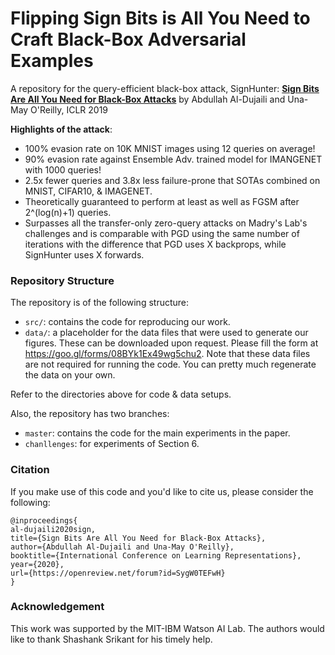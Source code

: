 # Flipping Sign Bits is All You Need to Craft Black-Box Adversarial Examples

A repository for the query-efficient black-box attack, SignHunter: **[Sign Bits Are All You Need for Black-Box Attacks](https://openreview.net/forum?id=SygW0TEFwH)** by Abdullah Al-Dujaili and Una-May O'Reilly, ICLR 2019


**Highlights of the attack**:
- 100% evasion rate on 10K MNIST images using 12 queries on average!
- 90% evasion rate against Ensemble Adv. trained model for IMANGENET with 1000 queries!
- 2.5x fewer queries and 3.8x less failure-prone that SOTAs combined on MNIST, CIFAR10, & IMAGENET.
- Theoretically guaranteed to perform at least as well as FGSM after 2^(log(n)+1) queries.
- Surpasses all the transfer-only zero-query attacks on Madry's Lab's challenges and is comparable with PGD using the same number of iterations with the difference that PGD uses X backprops, while SignHunter uses X forwards.


### Repository Structure

The repository is of the following structure:
- `src/`: contains the code for reproducing our work.
- `data/`: a placeholder for the data files that were used to generate our figures. These can be downloaded upon request. Please fill the form at <https://goo.gl/forms/08BYk1Ex49wg5chu2>. Note that these data files are not required for running the code. You can pretty much regenerate the data on your own.

Refer to the directories above for code & data setups.

Also, the repository has two branches:
- `master`: contains the code for the main experiments in the paper.
- `chanllenges`: for experiments of Section 6. 




### Citation

If you make use of this code and you'd like to cite us, please consider the following:

```
@inproceedings{
al-dujaili2020sign,
title={Sign Bits Are All You Need for Black-Box Attacks},
author={Abdullah Al-Dujaili and Una-May O'Reilly},
booktitle={International Conference on Learning Representations},
year={2020},
url={https://openreview.net/forum?id=SygW0TEFwH}
}
```

### Acknowledgement 

This work was supported by the MIT-IBM Watson AI Lab.
The authors would like to thank Shashank Srikant for his
timely help.
